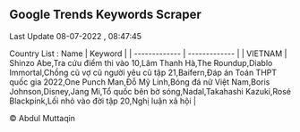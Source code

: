 

## Google Trends Keywords Scraper 
 
Last Update 08-07-2022 , 08:47:45

Country List :
 Name  | Keyword |
| ------------- | ------------- |
| VIETNAM | Shinzo Abe,Tra cứu điểm thi vào 10,Lâm Thanh Hà,The Roundup,Diablo Immortal,Chồng cũ vợ cũ người yêu cũ tập 21,Baifern,Đáp án Toán THPT quốc gia 2022,One Punch Man,Đỗ Mỹ Linh,Bóng đá nữ Việt Nam,Boris Johnson,Disney,Jang Mi,Tổ quốc bên bờ sóng,Nadal,Takahashi Kazuki,Rosé Blackpink,Lối nhỏ vào đời tập 20,Nghị luận xã hội |



© Abdul Muttaqin 
